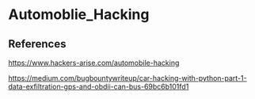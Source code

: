 # Automoblie_Hacking

## References
https://www.hackers-arise.com/automobile-hacking

https://medium.com/bugbountywriteup/car-hacking-with-python-part-1-data-exfiltration-gps-and-obdii-can-bus-69bc6b101fd1
